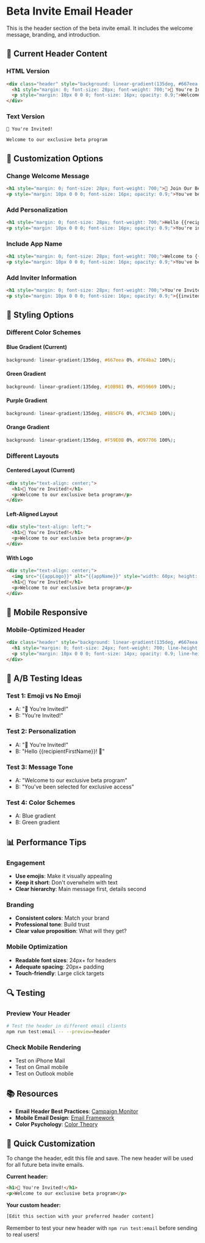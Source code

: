 # Beta Invite Email Header

This is the header section of the beta invite email. It includes the welcome message, branding, and introduction.

## 🎨 **Current Header Content**

### **HTML Version**
```html
<div class="header" style="background: linear-gradient(135deg, #667eea 0%, #764ba2 100%); color: white; padding: 30px; text-align: center; border-radius: 8px 8px 0 0;">
  <h1 style="margin: 0; font-size: 28px; font-weight: 700;">🚀 You're Invited!</h1>
  <p style="margin: 10px 0 0 0; font-size: 16px; opacity: 0.9;">Welcome to our exclusive beta program</p>
</div>
```

### **Text Version**
```
🚀 You're Invited!

Welcome to our exclusive beta program
```

## 📝 **Customization Options**

### **Change Welcome Message**
```html
<h1 style="margin: 0; font-size: 28px; font-weight: 700;">🎯 Join Our Beta!</h1>
<p style="margin: 10px 0 0 0; font-size: 16px; opacity: 0.9;">You've been selected for exclusive access</p>
```

### **Add Personalization**
```html
<h1 style="margin: 0; font-size: 28px; font-weight: 700;">Hello {{recipientFirstName}}! 🚀</h1>
<p style="margin: 10px 0 0 0; font-size: 16px; opacity: 0.9;">You're invited to join our exclusive beta program</p>
```

### **Include App Name**
```html
<h1 style="margin: 0; font-size: 28px; font-weight: 700;">Welcome to {{appName}}! 🚀</h1>
<p style="margin: 10px 0 0 0; font-size: 16px; opacity: 0.9;">You've been invited to our exclusive beta program</p>
```

### **Add Inviter Information**
```html
<h1 style="margin: 0; font-size: 28px; font-weight: 700;">You're Invited! 🚀</h1>
<p style="margin: 10px 0 0 0; font-size: 16px; opacity: 0.9;">{{invitedByName}} invited you to join our beta</p>
```

## 🎨 **Styling Options**

### **Different Color Schemes**

#### **Blue Gradient (Current)**
```css
background: linear-gradient(135deg, #667eea 0%, #764ba2 100%);
```

#### **Green Gradient**
```css
background: linear-gradient(135deg, #10B981 0%, #059669 100%);
```

#### **Purple Gradient**
```css
background: linear-gradient(135deg, #8B5CF6 0%, #7C3AED 100%);
```

#### **Orange Gradient**
```css
background: linear-gradient(135deg, #F59E0B 0%, #D97706 100%);
```

### **Different Layouts**

#### **Centered Layout (Current)**
```html
<div style="text-align: center;">
  <h1>🚀 You're Invited!</h1>
  <p>Welcome to our exclusive beta program</p>
</div>
```

#### **Left-Aligned Layout**
```html
<div style="text-align: left;">
  <h1>🚀 You're Invited!</h1>
  <p>Welcome to our exclusive beta program</p>
</div>
```

#### **With Logo**
```html
<div style="text-align: center;">
  <img src="{{appLogo}}" alt="{{appName}}" style="width: 60px; height: 60px; margin-bottom: 15px;">
  <h1>🚀 You're Invited!</h1>
  <p>Welcome to our exclusive beta program</p>
</div>
```

## 📱 **Mobile Responsive**

### **Mobile-Optimized Header**
```html
<div class="header" style="background: linear-gradient(135deg, #667eea 0%, #764ba2 100%); color: white; padding: 20px; text-align: center; border-radius: 8px 8px 0 0;">
  <h1 style="margin: 0; font-size: 24px; font-weight: 700; line-height: 1.2;">🚀 You're Invited!</h1>
  <p style="margin: 10px 0 0 0; font-size: 14px; opacity: 0.9; line-height: 1.4;">Welcome to our exclusive beta program</p>
</div>
```

## 🎯 **A/B Testing Ideas**

### **Test 1: Emoji vs No Emoji**
- A: "🚀 You're Invited!"
- B: "You're Invited!"

### **Test 2: Personalization**
- A: "🚀 You're Invited!"
- B: "Hello {{recipientFirstName}}! 🚀"

### **Test 3: Message Tone**
- A: "Welcome to our exclusive beta program"
- B: "You've been selected for exclusive access"

### **Test 4: Color Schemes**
- A: Blue gradient
- B: Green gradient

## 📊 **Performance Tips**

### **Engagement**
- **Use emojis**: Make it visually appealing
- **Keep it short**: Don't overwhelm with text
- **Clear hierarchy**: Main message first, details second

### **Branding**
- **Consistent colors**: Match your brand
- **Professional tone**: Build trust
- **Clear value proposition**: What will they get?

### **Mobile Optimization**
- **Readable font sizes**: 24px+ for headers
- **Adequate spacing**: 20px+ padding
- **Touch-friendly**: Large click targets

## 🔍 **Testing**

### **Preview Your Header**
```bash
# Test the header in different email clients
npm run test:email -- --preview=header
```

### **Check Mobile Rendering**
- Test on iPhone Mail
- Test on Gmail mobile
- Test on Outlook mobile

## 📚 **Resources**

- **Email Header Best Practices**: [Campaign Monitor](https://www.campaignmonitor.com/resources/guides/email-header-design/)
- **Mobile Email Design**: [Email Framework](https://emailframework.com/)
- **Color Psychology**: [Color Theory](https://www.colormatters.com/color-and-design/basic-color-theory)

## 🎨 **Quick Customization**

To change the header, edit this file and save. The new header will be used for all future beta invite emails.

**Current header:**
```html
<h1>🚀 You're Invited!</h1>
<p>Welcome to our exclusive beta program</p>
```

**Your custom header:**
```html
[Edit this section with your preferred header content]
```

Remember to test your new header with `npm run test:email` before sending to real users! 